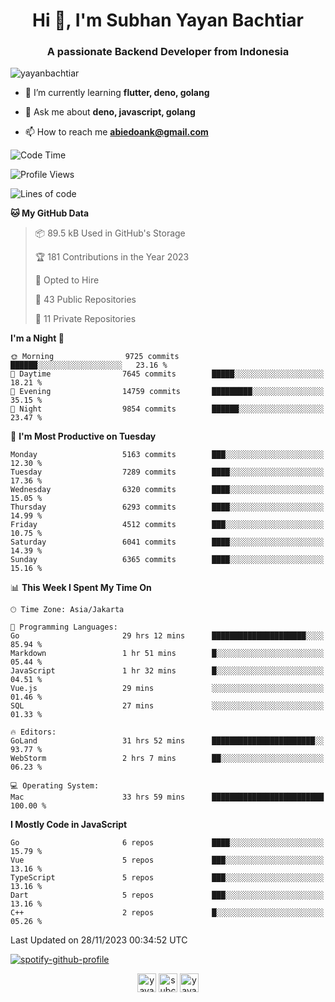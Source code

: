 <h1 align="center">Hi 👋, I'm Subhan Yayan Bachtiar</h1>
<h3 align="center">A passionate Backend Developer from Indonesia</h3>

<p align="left"> <img src="https://komarev.com/ghpvc/?username=yayanbachtiar" alt="yayanbachtiar" /> </p>

- 🌱 I’m currently learning **flutter, deno, golang**

- 💬 Ask me about **deno, javascript, golang**

- 📫 How to reach me **abiedoank@gmail.com**

<!--START_SECTION:waka-->
![Code Time](http://img.shields.io/badge/Code%20Time-6%2C171%20hrs%2058%20mins-blue)

![Profile Views](http://img.shields.io/badge/Profile%20Views-0-blue)

![Lines of code](https://img.shields.io/badge/From%20Hello%20World%20I%27ve%20Written-45.9%20million%20lines%20of%20code-blue)

**🐱 My GitHub Data** 

> 📦 89.5 kB Used in GitHub's Storage 
 > 
> 🏆 181 Contributions in the Year 2023
 > 
> 💼 Opted to Hire
 > 
> 📜 43 Public Repositories 
 > 
> 🔑 11 Private Repositories 
 > 
**I'm a Night 🦉** 

```text
🌞 Morning                9725 commits        ██████░░░░░░░░░░░░░░░░░░░   23.16 % 
🌆 Daytime                7645 commits        █████░░░░░░░░░░░░░░░░░░░░   18.21 % 
🌃 Evening                14759 commits       █████████░░░░░░░░░░░░░░░░   35.15 % 
🌙 Night                  9854 commits        ██████░░░░░░░░░░░░░░░░░░░   23.47 % 
```
📅 **I'm Most Productive on Tuesday** 

```text
Monday                   5163 commits        ███░░░░░░░░░░░░░░░░░░░░░░   12.30 % 
Tuesday                  7289 commits        ████░░░░░░░░░░░░░░░░░░░░░   17.36 % 
Wednesday                6320 commits        ████░░░░░░░░░░░░░░░░░░░░░   15.05 % 
Thursday                 6293 commits        ████░░░░░░░░░░░░░░░░░░░░░   14.99 % 
Friday                   4512 commits        ███░░░░░░░░░░░░░░░░░░░░░░   10.75 % 
Saturday                 6041 commits        ████░░░░░░░░░░░░░░░░░░░░░   14.39 % 
Sunday                   6365 commits        ████░░░░░░░░░░░░░░░░░░░░░   15.16 % 
```


📊 **This Week I Spent My Time On** 

```text
🕑︎ Time Zone: Asia/Jakarta

💬 Programming Languages: 
Go                       29 hrs 12 mins      █████████████████████░░░░   85.94 % 
Markdown                 1 hr 51 mins        █░░░░░░░░░░░░░░░░░░░░░░░░   05.44 % 
JavaScript               1 hr 32 mins        █░░░░░░░░░░░░░░░░░░░░░░░░   04.51 % 
Vue.js                   29 mins             ░░░░░░░░░░░░░░░░░░░░░░░░░   01.46 % 
SQL                      27 mins             ░░░░░░░░░░░░░░░░░░░░░░░░░   01.33 % 

🔥 Editors: 
GoLand                   31 hrs 52 mins      ███████████████████████░░   93.77 % 
WebStorm                 2 hrs 7 mins        ██░░░░░░░░░░░░░░░░░░░░░░░   06.23 % 

💻 Operating System: 
Mac                      33 hrs 59 mins      █████████████████████████   100.00 % 
```

**I Mostly Code in JavaScript** 

```text
Go                       6 repos             ████░░░░░░░░░░░░░░░░░░░░░   15.79 % 
Vue                      5 repos             ███░░░░░░░░░░░░░░░░░░░░░░   13.16 % 
TypeScript               5 repos             ███░░░░░░░░░░░░░░░░░░░░░░   13.16 % 
Dart                     5 repos             ███░░░░░░░░░░░░░░░░░░░░░░   13.16 % 
C++                      2 repos             █░░░░░░░░░░░░░░░░░░░░░░░░   05.26 % 
```




 Last Updated on 28/11/2023 00:34:52 UTC
<!--END_SECTION:waka-->

[![spotify-github-profile](https://spotify-github-profile.vercel.app/api/view?uid=31qtu2k4v3mbxp7clcmm6imuqq6e&cover_image=true&theme=default&show_offline=false&bar_color=53b14f&bar_color_cover=true)](https://github.com/kittinan/spotify-github-profile)


<p align="center">
<a href="https://dev.to/yayanbachtiar" target="blank"><img align="center" src="https://cdn.jsdelivr.net/npm/simple-icons@3.0.1/icons/dev-dot-to.svg" alt="yayanbachtiar" height="30" width="30" /></a>
<a href="https://linkedin.com/in/subchanyayanbachtiar" target="blank"><img align="center" src="https://cdn.jsdelivr.net/npm/simple-icons@3.0.1/icons/linkedin.svg" alt="subchanyayanbachtiar" height="30" width="30" /></a>
<a href="https://codesandbox.com/yayanbachtiar" target="blank"><img align="center" src="https://cdn.jsdelivr.net/npm/simple-icons@3.0.1/icons/codesandbox.svg" alt="yayanbachtiar" height="30" width="30" /></a>
</p>
